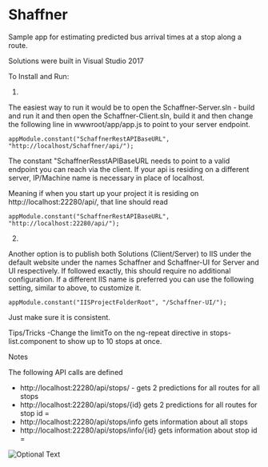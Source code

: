 # Shaffner
Sample app for estimating predicted bus arrival times at a stop along a route.

Solutions were built in Visual Studio 2017

To Install and Run:

1.
The easiest way to run it would be to open the Schaffner-Server.sln - build and run it and then open the Schaffner-Client.sln, build it and then change the following line in wwwroot/app/app.js to point to your server endpoint.

    appModule.constant("SchaffnerRestAPIBaseURL", "http://localhost/Schaffner/api/");
   
The constant "SchaffnerResstAPIBaseURL needs to point to a valid endpoint you can reach via the client. If your api is residing on a different server, IP/Machine name is necessary in place of localhost.

Meaning if when you start up your project it is residing on http://localhost:22280/api/, that line should read

    appModule.constant("SchaffnerRestAPIBaseURL", "http://localhost:22280/api/");
    
    
2.
Another option is to publish both Solutions (Client/Server) to IIS under the default website under the names Schaffner and Schaffner-UI for Server and UI respectively. If followed exactly, this should require no additional configuration. If a different IIS name is preferred you can use the following setting, similar to above, to customize it.

    appModule.constant("IISProjectFolderRoot", "/Schaffner-UI/");
    
Just make sure it is consistent. 




Tips/Tricks
-Change the limitTo on the ng-repeat directive in stops-list.component to show up to 10 stops at once.

Notes

The following API calls are defined
- http://localhost:22280/api/stops/  - gets 2 predictions for all routes for all stops
- http://localhost:22280/api/stops/{id} gets 2 predictions for all routes for stop id = 
- http://localhost:22280/api/stops/info gets information about all stops
- http://localhost:22280/api/stops/info/{id} gets information about stop id =



![Optional Text](../master/sample2.png)





